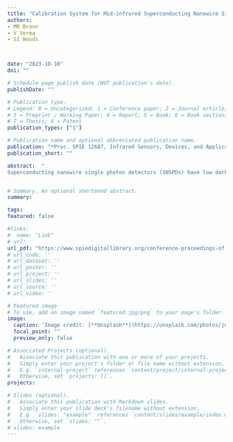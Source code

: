 ```yaml
---
title: "Calibration System for Mid-infrared Superconducting Nanowire Single Photon Detectors"
authors:
- MR Brann 
- V Verma
- SI Woods



date: "2023-10-10"
doi: ""

# Schedule page publish date (NOT publication's date).
publishDate: ""

# Publication type.
# Legend: 0 = Uncategorized; 1 = Conference paper; 2 = Journal article;
# 3 = Preprint / Working Paper; 4 = Report; 5 = Book; 6 = Book section;
# 7 = Thesis; 8 = Patent
publication_types: ["1"]

# Publication name and optional abbreviated publication name.
publication: "*Proc. SPIE 12687, Infrared Sensors, Devices, and Applications XIII, 1268703*"
publication_short: ""

abstract:  "
Superconducting nanowire single photon detectors (SNSPDs) have low dark counts, improved gain stability, and high resolution compared to traditional infrared detectors. Recent work at National Institute of Standards and Technology (NIST) and National Aeronautics and Space Administration (NASA) has incorporated SNSPDs into arrays and extended the response into the mid-infrared to use for spectroscopy and hyperspectral imaging. We are developing novel methods to spectrally calibrate and measure stability of these detectors in this challenging wavelength range from 3 μm to 25 μm. We present our design of a novel cryogenic apparatus uniquely focused on making quantitative efficiency measurements of these quantum detectors by directly comparing to a reference calibrated blocked-impurity-band (BIB) detector so they can be used by researchers from federal agencies, universities, and industry."


# Summary. An optional shortened abstract.
summary:

tags:
featured: false

#links:
#- name: "Link"
# url: 
url_pdf: "https://www.spiedigitallibrary.org/conference-proceedings-of-spie/12687/1268703/Calibration-system-for-mid-infrared-superconducting-nanowire-single-photon-detectors/10.1117/12.2676912.short"
# url_code: ''
# url_dataset: ''
# url_poster: ''
# url_project: ''
# url_slides: ''
# url_source: ''
# url_video: ''

# Featured image
# To use, add an image named `featured.jpg/png` to your page's folder. 
image:
  caption: 'Image credit: [**Unsplash**](https://unsplash.com/photos/jdD8gXaTZsc)'
  focal_point: ""
  preview_only: false

# Associated Projects (optional).
#   Associate this publication with one or more of your projects.
#   Simply enter your project's folder or file name without extension.
#   E.g. `internal-project` references `content/project/internal-project/index.md`.
#   Otherwise, set `projects: []`.
projects: 

# Slides (optional).
#   Associate this publication with Markdown slides.
#   Simply enter your slide deck's filename without extension.
#   E.g. `slides: "example"` references `content/slides/example/index.md`.
#   Otherwise, set `slides: ""`.
# slides: example
---
```




